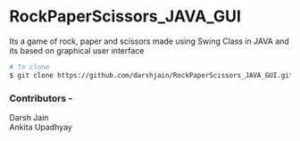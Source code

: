 # RockPaperScissors_JAVA_GUI

Its a game of rock, paper and scissors made using Swing Class in JAVA and its based on graphical user interface<br>

```bash
# To clone
$ git clone https://github.com/darshjain/RockPaperScissors_JAVA_GUI.git
```

### Contributors -

Darsh Jain<br>
Ankita Upadhyay<br>
